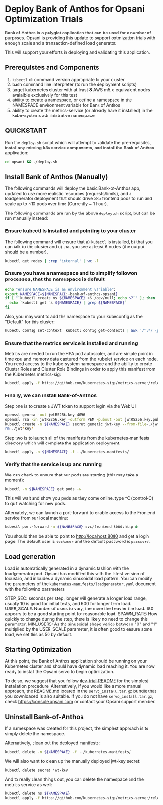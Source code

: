 # Deploy Bank of Anthos for Opsani Optimization Trials

Bank of Anthos is a polyglot application that can be used for a number of purposes. Opsani is providing this update to support optmization trials with enough scale and a transaction-defined load generator.

This will support your efforts in deploying and validating this application.

## Prerequistes and Components

1. `kubectl` cli command version appropriate to your cluster
2. bash command line interpreter (to run the deployment scripts)
3. target kubernetes cluster with at least **8** AWS m5.xl equivalent nodes avaialble exclusively for this test
4. ability to create a namespace, or define a namespace in the NAMESPACE environment variable for Bank of Anthos
5. ability to create the metrics-service (or already have it installed) in the kube-systems administrative namespace

## QUICKSTART

Run the `deploy.sh` script which will attempt to validate the pre-requisites, install any missing k8s service components, and install the Bank of Anthos application:

```sh
cd opsani && ./deploy.sh
```

## Install Bank of Anthos (Manually)

The following commands will deploy the basic Bank-of-Anthos app, updated to use more realistic resources (requests/limits), and a loadgenerator deployment that should drive 3-5 frontend pods to run and scale up to ~10 pods over time (Currently ~ 1 hour).

The following commands are run by the above `deploy.sh` script, but can be run manually instead:

### Ensure kubectl is installed and pointing to your cluster

The following command will ensure that a) `kubectl` is installed, b) that you can talk to the cluster and c) that you see at least 6 nodes (the output should be a number).

```sh
kubectl get nodes | grep 'internal' | wc -l
```

### Ensure you have a namespace and to simplify followon processes, that the namespace is default

```sh
echo "ensure NAMESPACE is an environment variable":
export NAMESPACE=${NAMESPACE:-bank-of-anthos-opsani}
if [ "`kubectl create ns ${NAMESPACE} >& /dev/null; echo $?`" ]; then
  echo `kubectl get ns ${NAMESPACE} | grep ${NAMESPACE}`
fi
```

Also, you may want to add the namespace to your kubeconfig as the "Default" for this cluster:

```sh
kubectl config set-context `kubectl config get-contexts | awk '/^\*/ {print $2}'` --namespace ${NAMESPACE}
```

### Ensure that the metrics service is installed and running

Metrics are needed to run the HPA pod autoscaler, and are simple point in time cpu and memory data captured from 
the kubelet service on each node. You need access to the kube-system namespace and the ability to create Cluster Roles and Cluster Role Bindings in order to apply this manifest from the Kubernetes metrics-sig:

```sh
kubectl apply -f https://github.com/kubernetes-sigs/metrics-server/releases/latest/download/components.yaml
```

### Finally, we can install Bank-of-Anthos

Step one is to create a JWT token to support login via the Web UI

```sh
openssl genrsa -out jwtRS256.key 4096
openssl rsa -in jwtRS256.key -outform PEM -pubout -out jwtRS256.key.pub
kubectl create -n ${NAMESPACE} secret generic jwt-key --from-file=./jwtRS256.key --from-file=./jwtRS256.key.pub
rm ./jwt*key*
```

Step two is to launch all of the manifests from the kubernetes-manifests directory which will complete the application deployment.

```sh
kubectl apply -n ${NAMESPACE} -f ../kubernetes-manifests/
```

### Verify that the service is up and running

We can check to ensure that our pods are starting (this may take a moment):

```sh
kubectl -n ${NAMESPACE} get pods -w
```

This will wait and show you pods as they come online.  type ^C (control-C) to quit watching for new pods.

Alternately, we can launch a port-forward to enable access to the Frontend service from our local machine:

```sh
kubectl port-forward -n ${NAMESPACE} svc/frontend 8080:http &
```

You should then be able to point to [http://localhost:8080](http://localhost:8080) and get a login page.  The default user is `testuser` and the default password is `password`.

## Load generation

Load is automatically generated in a dynamic fashion with the loadgenerator pod.  Opsani has modified
this with the latest version of locust.io, and inlcudes a dynamic sinusoidal load pattern.  You can modify the
parameters of the `kubernetes-manifests/loadgenerator.yaml` document with the following parameters:

  STEP_SEC: seconds per step, longer will generate a longer load range, usually 10 is good for initial tests, and 600 for longer term load.
  USER_SCALE:  Number of users to vary, the more the heavier the load.  180 appears to be a good starting point for reasonable load.
  SPAWN_RATE: How quickly to change during the step, there is likely no need to change this parameter.
  MIN_USERS: As the sinusoidal shape varies between "0" and "1" multiplied by the USER_SCALE parameter, it is often good to ensure some load, we set this as 50 by default.

## Starting Optimization

At this point, the Bank of Anthos application should be running on your Kubernetes cluster and should have dynamic load reaching it. You are now ready to install the Opsani servo to begin optimization.

To do so, we suggest that you follow [dev-trial-README](dev-trial/README.md) for the simplest installation procedure. Alternatively, if you would like a more manual approach, the README.md located in the `servo_install.tar.gz` bundle that you downloaded is also suitable. If you do not have `servo_install.tar.gz`, check https://console.opsani.com or contact your Opsani support member.

## Uninstall Bank-of-Anthos

If a namespace was created for this project, the simplest approach is to simply delete the namespace.

Alternatively, clean out the deployed manifests:

```sh
kubectl delete -n ${NAMESPACE} -f ../kubernetes-manifests/
```

We will also want to clean up the manually deployed jwt-key secret:

```sh
kubectl delete secret jwt-key
```

And to really clean things out, you can delete the namespace and the metrics service as well:

```sh
kubectl delete ns ${NAMESPACE}
kubectl apply -f https://github.com/kubernetes-sigs/metrics-server/releases/latest/download/components.yaml
```
